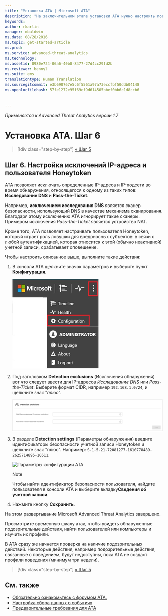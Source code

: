 ```yaml
---
title: "Установка ATA | Microsoft ATA"
description: "На заключительном этапе установки ATA нужно настроить подсети с краткосрочным использованием IP-адресов и пользователя Honeytoken."
keywords: 
author: rkarlin
manager: mbaldwin
ms.date: 08/28/2016
ms.topic: get-started-article
ms.prod: 
ms.service: advanced-threat-analytics
ms.technology: 
ms.assetid: 8980e724-06a6-40b0-8477-27d4cc29fd2b
ms.reviewer: bennyl
ms.suite: ems
translationtype: Human Translation
ms.sourcegitcommit: e3b690767e5c6f5561a97a73eccfbf50ddb04148
ms.openlocfilehash: 57fe1272e95f69ef9d614505bbef0bb6c1d8ccb6


---
```


*Применяется к Advanced Threat Analytics версии 1.7*



# Установка ATA. Шаг 6

>[!div class="step-by-step"]
[« Шаг 5](install-ata-step5.md)

## Шаг 6. Настройка исключений IP-адреса и пользователя Honeytoken
ATA позволяет исключать определенные IP-адреса и IP-подсети во время обнаружения, относящегося к одному из таких типов: **Исследование DNS** и **Pass-the-Ticket**. 

Например, **исключением исследования DNS** является сканер безопасности, использующий DNS в качестве механизма сканирования. Благодаря этому исключению ATA игнорирует такие сканеры. Примером исключения *Pass-the-Ticket* является устройство NAT.    

Кроме того, ATA позволяет настраивать пользователя Honeytoken, который играет роль ловушки для вредоносных субъектов: в связи с любой аутентификацией, которая относится к этой (обычно неактивной) учетной записи, срабатывает оповещение.

Чтобы настроить описанное выше, выполните такие действия:

1.  В консоли ATA щелкните значок параметров и выберите пункт **Конфигурация**.

    ![Параметры конфигурации ATA](media/ATA-config-icon.JPG)

2.  Под заголовком **Detection exclusions** (Исключения обнаружения) вот что следует ввести для IP-адресов *Исследование DNS* или *Pass-the-Ticket*. Выберите формат CIDR, например `192.168.1.0/24`, и щелкните знак "*плюс*".

    ![Сохранить изменения](media/ATA-exclusions.png)

3.  В разделе **Detection settings** (Параметры обнаружения) введите идентификаторы безопасности учетной записи Honeytoken и щелкните знак "плюс". Например: `S-1-5-21-72081277-1610778489-2625714895-10511`.

    ![Параметры конфигурации ATA](media/ATA-honeytoken.png)

    > [!NOTE]
    > Чтобы найти идентификатор безопасности пользователя, найдите пользователя в консоли ATA и выберите вкладку**Сведения об учетной записи**. 

4.  Нажмите кнопку **Сохранить**.


На этом развертывание Microsoft Advanced Threat Analytics завершено.

Просмотрите временную шкалу атак, чтобы увидеть обнаруженные подозрительные действия, найти пользователей или компьютеры и изучить их профили.

В ATA сразу же начнется проверка на наличие подозрительных действий. Некоторые действия, например подозрительные действия, связанные с поведением, будут недоступны, пока ATA не создаст профили поведения (минимум три недели).


>[!div class="step-by-step"]
[« Шаг 5](install-ata-step5.md)


## См. также

- [Обязательно ознакомьтесь с форумом ATA.](https://social.technet.microsoft.com/Forums/security/home?forum=mata)
- [Настройка сбора данных о событиях](configure-event-collection.md)
- [Предварительные требования для ATA](/advanced-threat-analytics/plan-design/ata-prerequisites)




<!--HONumber=Aug16_HO5-->



